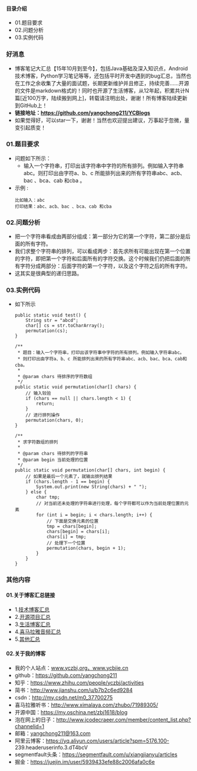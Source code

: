#### 目录介绍
- 01.题目要求
- 02.问题分析
- 03.实例代码



### 好消息
- 博客笔记大汇总【15年10月到至今】，包括Java基础及深入知识点，Android技术博客，Python学习笔记等等，还包括平时开发中遇到的bug汇总，当然也在工作之余收集了大量的面试题，长期更新维护并且修正，持续完善……开源的文件是markdown格式的！同时也开源了生活博客，从12年起，积累共计N篇[近100万字，陆续搬到网上]，转载请注明出处，谢谢！所有博客陆续更新到GitHub上！
- **链接地址：https://github.com/yangchong211/YCBlogs**
- 如果觉得好，可以star一下，谢谢！当然也欢迎提出建议，万事起于忽微，量变引起质变！






### 01.题目要求
- 问题如下所示：
    - 输入一个字符串，打印出该字符串中字符的所有排列。例如输入字符串abc。则打印出由字符a、b、c 所能排列出来的所有字符串abc、acb、bac 、bca、cab 和cba 。
- 示例 :
    ```
    比如输入：abc
    打印结果：abc、acb、bac 、bca、cab 和cba
    ```




### 02.问题分析
- 把一个字符串看成由两部分组成：第一部分为它的第一个字符，第二部分是后面的所有字符。
- 我们求整个字符串的排列，可以看成两步：首先求所有可能出现在第一个位置的字符，即把第一个字符和后面所有的字符交换。这个时候我们仍把后面的所有字符分成两部分：后面字符的第一个字符，以及这个字符之后的所有字符。
- 这其实是很典型的递归思路。


### 03.实例代码
- 如下所示
    ```
    public static void test() {
    	String str = "abcd";
    	char[] cs = str.toCharArray();
    	permutation(cs);
    }
    
    /**
     * 题目：输入一个字符串，打印出该字符事中字符的所有排列。例如输入字符串abc。
     * 则打印出由字符a、b、c 所能排列出来的所有字符串abc、acb、bac、bca、cab和cba。
     *
     * @param chars 待排序的字符数组
     */
    public static void permutation(char[] chars) {
        // 输入较验
        if (chars == null || chars.length < 1) {
            return;
        }
        // 进行排列操作
        permutation(chars, 0);
    }

    /**
     * 求字符数组的排列
     *
     * @param chars 待排列的字符串
     * @param begin 当前处理的位置
     */
    public static void permutation(char[] chars, int begin) {
        // 如果是最后一个元素了，就输出排列结果
        if (chars.length - 1 == begin) {
            System.out.print(new String(chars) + " ");
        } else {
            char tmp;
            // 对当前还未处理的字符串进行处理，每个字符都可以作为当前处理位置的元素
            for (int i = begin; i < chars.length; i++) {
                // 下面是交换元素的位置
                tmp = chars[begin];
                chars[begin] = chars[i];
                chars[i] = tmp;
                // 处理下一个位置
                permutation(chars, begin + 1);
            }
        }
    }
    ```







### 其他内容
#### 01.关于博客汇总链接
- 1.[技术博客汇总](https://www.jianshu.com/p/614cb839182c)
- 2.[开源项目汇总](https://blog.csdn.net/m0_37700275/article/details/80863574)
- 3.[生活博客汇总](https://blog.csdn.net/m0_37700275/article/details/79832978)
- 4.[喜马拉雅音频汇总](https://www.jianshu.com/p/f665de16d1eb)
- 5.[其他汇总](https://www.jianshu.com/p/53017c3fc75d)



#### 02.关于我的博客
- 我的个人站点：www.yczbj.org，www.ycbjie.cn
- github：https://github.com/yangchong211
- 知乎：https://www.zhihu.com/people/yczbj/activities
- 简书：http://www.jianshu.com/u/b7b2c6ed9284
- csdn：http://my.csdn.net/m0_37700275
- 喜马拉雅听书：http://www.ximalaya.com/zhubo/71989305/
- 开源中国：https://my.oschina.net/zbj1618/blog
- 泡在网上的日子：http://www.jcodecraeer.com/member/content_list.php?channelid=1
- 邮箱：yangchong211@163.com
- 阿里云博客：https://yq.aliyun.com/users/article?spm=5176.100- 239.headeruserinfo.3.dT4bcV
- segmentfault头条：https://segmentfault.com/u/xiangjianyu/articles
- 掘金：https://juejin.im/user/5939433efe88c2006afa0c6e










